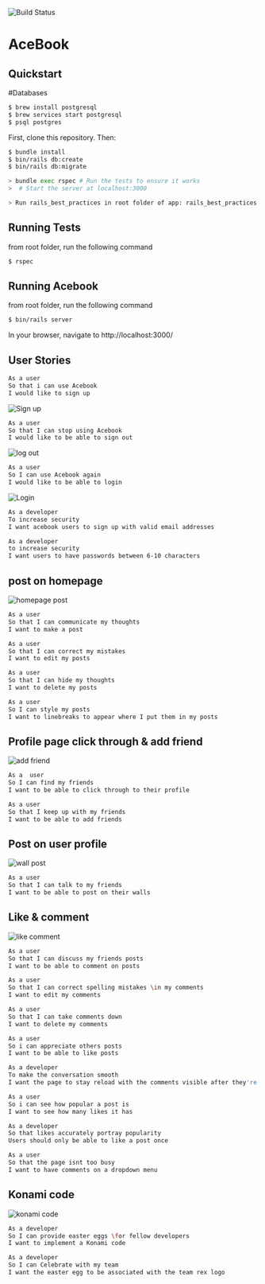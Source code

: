 ![Build Status](https://api.travis-ci.com/samcolson4/acebook-team-rex.svg?branch=master) 
# AceBook


## Quickstart
#Databases
```bash
$ brew install postgresql
$ brew services start postgresql
$ psql postgres
```

First, clone this repository. Then:

```bash
$ bundle install
$ bin/rails db:create
$ bin/rails db:migrate

> bundle exec rspec # Run the tests to ensure it works
>  # Start the server at localhost:3000

> Run rails_best_practices in root folder of app: rails_best_practices . -c config/rails_best_practices.yml  
```



## Running Tests
from root folder, run the following command
```bash
$ rspec 
```
## Running Acebook
from root folder, run the following command
```bash
$ bin/rails server
```
In your browser, navigate to http://localhost:3000/ 

## User Stories

```bash
As a user
So that i can use Acebook
I would like to sign up
```

![Sign up](https://i.imgur.com/rM9y0g7.gif)
```bash
As a user
So that I can stop using Acebook
I would like to be able to sign out
```
![log out](https://imgur.com/uYtjhUD.gif)
```bash
As a user
So I can use Acebook again
I would like to be able to login
```
![Login](https://imgur.com/0SrD34w.gif)
```bash
As a developer
To increase security
I want acebook users to sign up with valid email addresses 
```
```bash
As a developer
to increase security
I want users to have passwords between 6-10 characters
```
## post on homepage
![homepage post](https://imgur.com/dlj0wgd.gif)
```bash
As a user
So that I can communicate my thoughts
I want to make a post
```

```bash
As a user
So that I can correct my mistakes
I want to edit my posts
```

```bash
As a user
So that I can hide my thoughts
I want to delete my posts
```

```bash
As a user
So I can style my posts
I want to linebreaks to appear where I put them in my posts

```
## Profile page click through & add friend
![add friend](https://imgur.com/cW2WTmu.gif)


```bash
As a  user
So I can find my friends
I want to be able to click through to their profile
```

```bash
As a user
So that I keep up with my friends
I want to be able to add friends
```

## Post on user profile
![wall post](https://imgur.com/sBrKzEe.gif)


```bash
As a user
So that I can talk to my friends
I want to be able to post on their walls 
```

## Like & comment
![like comment](https://imgur.com/GaBIGeP.gif)
```bash
As a user
So that I can discuss my friends posts
I want to be able to comment on posts
```

```bash
As a user
So that I can correct spelling mistakes \in my comments
I want to edit my comments
```

```bash
As a user
So that I can take comments down
I want to delete my comments
```

```bash
As a user
So i can appreciate others posts
I want to be able to like posts
```

```bash
As a developer
To make the conversation smooth
I want the page to stay reload with the comments visible after they're posted 
```

```bash
As a user
So i can see how popular a post is
I want to see how many likes it has
```

```bash
As a developer
So that likes accurately portray popularity
Users should only be able to like a post once
```

```bash
As a user
So that the page isnt too busy
I want to have comments on a dropdown menu
```
## Konami code
![konami code](https://imgur.com/8N8Tz7R.gif)
```bash
As a developer
So I can provide easter eggs \for fellow developers
I want to implement a Konami code 
```

```bash
As a developer
So I can Celebrate with my team
I want the easter egg to be associated with the team rex logo
```





